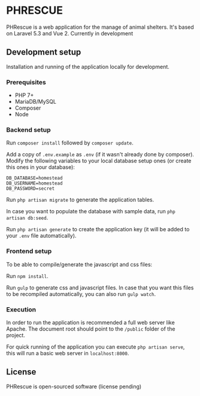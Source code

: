 # PHRESCUE

PHRescue is a web application for the manage of animal shelters. It's based on Laravel 5.3 and Vue 2.
Currently in development

## Development setup

Installation and running of the application locally for development.

### Prerequisites

- PHP 7+
- MariaDB/MySQL
- Composer
- Node

### Backend setup

Run `composer install` followed by `composer update`.

Add a copy of `.env.example` as `.env` (if it wasn't already done by composer). Modify the following variables to your
local database setup ones (or create this ones in your database):
```
DB_DATABASE=homestead
DB_USERNAME=homestead
DB_PASSWORD=secret
```

Run `php artisan migrate` to generate the application tables.

In case you want to populate the database with sample data, run `php artisan db:seed`.

Run `php artisan generate` to create the application key (it will be added to your `.env` file automatically).

### Frontend setup

To be able to compile/generate the javascript and css files:

Run `npm install`.

Run `gulp` to generate css and javascript files. In case that you want this files to be recompiled automatically, 
you can also run `gulp watch`.

### Execution

In order to run the application is recommended a full web server like Apache. The document root should point to 
the `/public` folder of the project.

For quick running of the application you can execute `php artisan serve`, this will run a basic web server in 
`localhost:8000`.

## License

PHRescue is open-sourced software (license pending)
